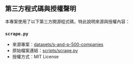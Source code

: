 ## 第三方程式碼與授權聲明

本專案使用了以下第三方開源程式碼，特此說明來源與授權內容：

### `scrape.py`

- 來源專案：[datasets/s-and-p-500-companies](https://github.com/datasets/s-and-p-500-companies)
- 原始檔案連結：[scripts/scrape.py](https://github.com/datasets/s-and-p-500-companies/blob/main/scripts/scrape.py)
- 授權方式：MIT License

